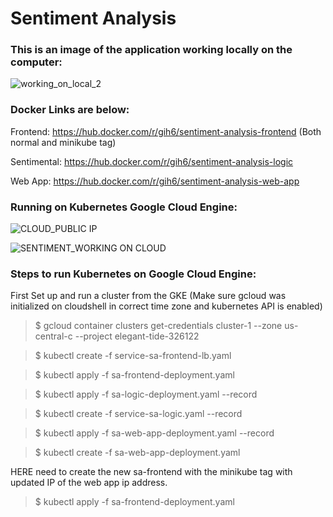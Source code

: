 
# Sentiment Analysis

### This is an image of the application working locally on the computer:

![working_on_local_2](https://user-images.githubusercontent.com/54678622/137012921-e5dad229-3217-486f-852b-82b3fef5cb9a.PNG)

### Docker Links are below: 

Frontend: https://hub.docker.com/r/gih6/sentiment-analysis-frontend (Both normal and minikube tag)

Sentimental: https://hub.docker.com/r/gih6/sentiment-analysis-logic 

Web App: https://hub.docker.com/r/gih6/sentiment-analysis-web-app 

### Running on Kubernetes Google Cloud Engine:

![CLOUD_PUBLIC IP](https://user-images.githubusercontent.com/54678622/137013074-6a94414d-4ee3-4414-b48d-9436f73377a2.PNG)

 ![SENTIMENT_WORKING ON CLOUD](https://user-images.githubusercontent.com/54678622/137013239-b2bedf1d-b94e-4098-86cf-a79e2925587d.PNG)

### Steps to run Kubernetes on Google Cloud Engine:

First Set up and run a cluster from the GKE (Make sure gcloud was initialized on cloudshell in correct time zone and kubernetes API is enabled)

>$ gcloud container clusters get-credentials cluster-1 --zone us-central-c --project elegant-tide-326122

>$ kubectl create -f service-sa-frontend-lb.yaml

>$ kubectl apply -f sa-frontend-deployment.yaml

>$ kubectl apply -f sa-logic-deployment.yaml --record

>$ kubectl create -f service-sa-logic.yaml --record

>$ kubectl apply -f sa-web-app-deployment.yaml --record

>$ kubectl create -f sa-web-app-deployment.yaml

HERE need to create the new sa-frontend with the minikube tag with updated IP of the web app ip address.

>$ kubectl apply -f sa-frontend-deployment.yaml




